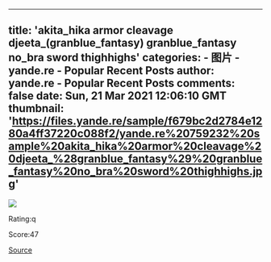 
---
title: 'akita_hika armor cleavage djeeta_(granblue_fantasy) granblue_fantasy no_bra sword thighhighs'
categories: 
    - 图片
    - yande.re - Popular Recent Posts
author: yande.re - Popular Recent Posts
comments: false
date: Sun, 21 Mar 2021 12:06:10 GMT
thumbnail: 'https://files.yande.re/sample/f679bc2d2784e1280a4ff37220c088f2/yande.re%20759232%20sample%20akita_hika%20armor%20cleavage%20djeeta_%28granblue_fantasy%29%20granblue_fantasy%20no_bra%20sword%20thighhighs.jpg'
---

<div>   
<img src="https://files.yande.re/sample/f679bc2d2784e1280a4ff37220c088f2/yande.re%20759232%20sample%20akita_hika%20armor%20cleavage%20djeeta_%28granblue_fantasy%29%20granblue_fantasy%20no_bra%20sword%20thighhighs.jpg" referrerpolicy="no-referrer"><p>Rating:q</p> <p>Score:47</p><a href="https://twitter.com/akitahika44/status/1373590801024966657">Source</a>  
</div>
            